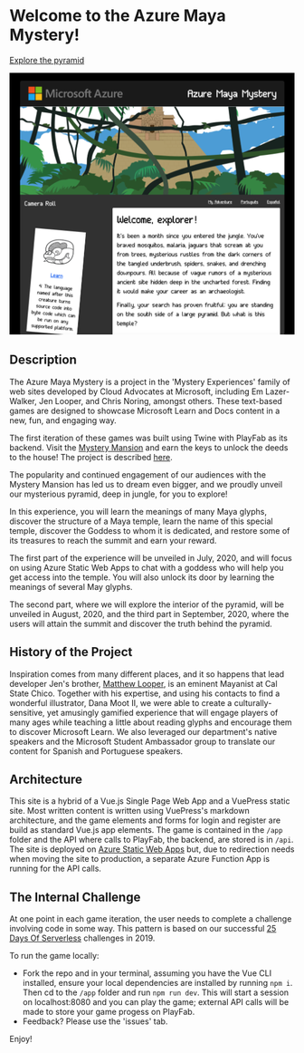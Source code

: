 # Welcome to the Azure Maya Mystery!

[Explore the pyramid](https://microsoft.com/AzureMayaMystery?WT.mc_id=mayamystery-github-jelooper)

![screenshot](screenshot.png)

## Description

The Azure Maya Mystery is a project in the 'Mystery Experiences' family of web sites developed by Cloud Advocates at Microsoft, including Em Lazer-Walker, Jen Looper, and Chris Noring, amongst others. These text-based games are designed to showcase Microsoft Learn and Docs content in a new, fun, and engaging way.

The first iteration of these games was built using Twine with PlayFab as its backend. Visit the [Mystery Mansion](https://microsoft.com/mysterymansion?WT.mc_id=mysterymansion-github-jelooper) and earn the keys to unlock the deeds to the house! The project is described [here](https://dev.to/azure/the-making-of-the-azure-mystery-mansion-3ego).

The popularity and continued engagement of our audiences with the Mystery Mansion has led us to dream even bigger, and we proudly unveil our mysterious pyramid, deep in jungle, for you to explore!

In this experience, you will learn the meanings of many Maya glyphs, discover the structure of a Maya temple, learn the name of this special temple, discover the Goddess to whom it is dedicated, and restore some of its treasures to reach the summit and earn your reward.

The first part of the experience will be unveiled in July, 2020, and will focus on using Azure Static Web Apps to chat with a goddess who will help you get access into the temple. You will also unlock its door by learning the meanings of several May glyphs.

The second part, where we will explore the interior of the pyramid, will be unveiled in August, 2020, and the third part in September, 2020, where the users will attain the summit and discover the truth behind the pyramid.

## History of the Project

Inspiration comes from many different places, and it so happens that lead developer Jen's brother, [Matthew Looper](https://www.csuchico.edu/art/people/faculty/looper-matthew.shtml), is an eminent Mayanist at Cal State Chico. Together with his expertise, and using his contacts to find a wonderful illustrator, Dana Moot II, we were able to create a culturally-sensitive, yet amusingly gamified experience that will engage players of many ages while teaching a little about reading glyphs and encourage them to discover Microsoft Learn. We also leveraged our department's native speakers and the Microsoft Student Ambassador group to translate our content for Spanish and Portuguese speakers.

## Architecture

This site is a hybrid of a Vue.js Single Page Web App and a VuePress static site. Most written content is written using VuePress's markdown architecture, and the game elements and forms for login and register are build as standard Vue.js app elements. The game is contained in the `/app` folder and the API where calls to PlayFab, the backend, are stored is in `/api`. The site is deployed on [Azure Static Web Apps](https://azure.microsoft.com/services/app-service/static/?WT.mc_id=mayamystery-github-jelooper#overview) but, due to redirection needs when moving the site to production, a separate Azure Function App is running for the API calls.

## The Internal Challenge

At one point in each game iteration, the user needs to complete a challenge involving code in some way. This pattern is based on our successful [25 Days Of Serverless](https://25daysofserverless.com/) challenges in 2019.

To run the game locally:

-   Fork the repo and in your terminal, assuming you have the Vue CLI installed, ensure your local dependencies are installed by running `npm i`. Then cd to the `/app` folder and run `npm run dev`. This will start a session on localhost:8080 and you can play the game; external API calls will be made to store your game progess on PlayFab.
-   Feedback? Please use the 'issues' tab.

Enjoy!
